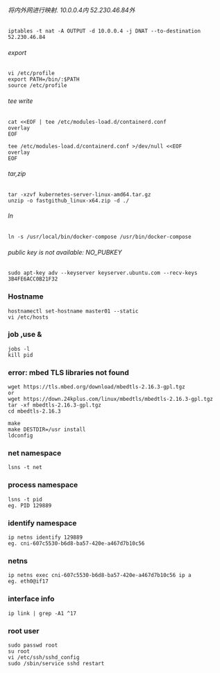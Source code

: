 ###### 将内外网进行映射. 10.0.0.4内 52.230.46.84外
```
iptables -t nat -A OUTPUT -d 10.0.0.4 -j DNAT --to-destination 52.230.46.84
```

###### export
```
vi /etc/profile
export PATH=/bin/:$PATH
source /etc/profile
```

###### tee write 
```
cat <<EOF | tee /etc/modules-load.d/containerd.conf
overlay
EOF

tee /etc/modules-load.d/containerd.conf >/dev/null <<EOF
overlay
EOF
```

###### tar,zip
```
tar -xzvf kubernetes-server-linux-amd64.tar.gz
unzip -o fastgithub_linux-x64.zip -d ./ 
```

###### ln
```
ln -s /usr/local/bin/docker-compose /usr/bin/docker-compose
```

######  public key is not available: NO_PUBKEY 
```
sudo apt-key adv --keyserver keyserver.ubuntu.com --recv-keys 3B4FE6ACC0B21F32
```

### Hostname
```
hostnamectl set-hostname master01 --static
vi /etc/hosts
```

### job ,use &
```
jobs -l
kill pid
```


### error: mbed TLS libraries not found
```shell
wget https://tls.mbed.org/download/mbedtls-2.16.3-gpl.tgz
or
wget https://down.24kplus.com/linux/mbedtls/mbedtls-2.16.3-gpl.tgz
tar -xf mbedtls-2.16.3-gpl.tgz
cd mbedtls-2.16.3

make
make DESTDIR=/usr install
ldconfig

```

### net namespace
```
lsns -t net
```
### process namespace
```
lsns -t pid
eg. PID 129889
```
### identify namespace
```
ip netns identify 129889
eg. cni-607c5530-b6d8-ba57-420e-a467d7b10c56
```
### netns
```
ip netns exec cni-607c5530-b6d8-ba57-420e-a467d7b10c56 ip a
eg. eth0@if17
```
### interface info
```
ip link | grep -A1 ^17
```

### root user
```
sudo passwd root
su root
vi /etc/ssh/sshd_config
sudo /sbin/service sshd restart
```